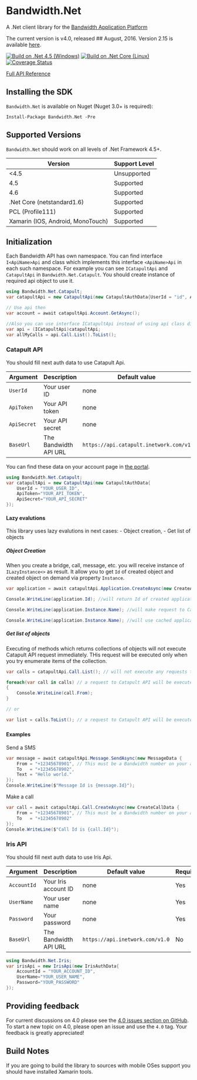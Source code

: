 # Bandwidth.Net

A .Net client library for the [Bandwidth Application Platform](http://bandwidth.com/products/application-platform?utm_medium=social&utm_source=github&utm_campaign=dtolb&utm_content=_)

The current version is v4.0, released ## August, 2016. Version 2.15 is available  [here](https://github.com/bandwidthcom/csharp-bandwidth/tree/v2.15).


[![Build on .Net 4.5 (Windows)](https://ci.appveyor.com/api/projects/status/bhv8hs3fx9k6c33i?svg=true)](https://ci.appveyor.com/project/avbel/csharp-bandwidth)
[![Build on .Net Core (Linux)](https://travis-ci.org/bandwidthcom/csharp-bandwidth.svg)](https://travis-ci.org/bandwidthcom/csharp-bandwidth)
[![Coverage Status](https://coveralls.io/repos/github/bandwidthcom/csharp-bandwidth/badge.svg)](https://coveralls.io/github/bandwidthcom/csharp-bandwidth)


[Full API Reference](src/Bandwidth.Net/Help/Home.md)

## Installing the SDK

`Bandwidth.Net` is available on Nuget (Nuget 3.0+ is required):

	Install-Package Bandwidth.Net -Pre

## Supported Versions
`Bandwidth.Net` should work on all levels of .Net Framework 4.5+.

| Version | Support Level |
|---------|---------------|
| <4.5 | Unsupported |
| 4.5 | Supported |
| 4.6 | Supported |
| .Net Core (netstandard1.6)  | Supported |
| PCL (Profile111) | Supported |
| Xamarin (IOS, Android, MonoTouch) | Supported |


## Initialization

Each Bandwidth API has own namespace. You can find interface `I<ApiName>Api` and class which implements this interface `<ApiName>Api` in each such namespace. For example you can see `ICatapultApi` and `CatapultApi` in `Bandwidth.Net.Catapult`.
You should create instance of required api object to use it.

```csharp
using Bandwidth.Net.Catapult;
var catapultApi = new CatapultApi(new CatapultAuthData{UserId = "id", ApiToken="token", ApiSecret="secret"});

// Use api then
var account = await catapultApi.Account.GetAsync();

//Also you can use interface ICatapultApi instead of using api class directly
var api = (ICatapultApi)catapultApi;
var allMyCalls = api.Call.List().ToList();
```

### Catapult API
You should fill next auth data to use Catapult Api.

| Argument  | Description           | Default value                       | Required |
|-------------|-----------------------|-------------------------------------|----------|
| `UserId`    | Your user ID | none                         | Yes      |
| `ApiToken`  | Your API token        | none                         | Yes      |
| `ApiSecret` | Your API secret       | none                         | Yes      |
| `BaseUrl`   | The Bandwidth API URL  | `https://api.catapult.inetwork.com/v1` | No       |

You can find these data on your account page in [the portal](https://catapult.inetwork.com/pages/catapult.jsf).


```csharp
using Bandwidth.Net.Catapult;
var catapultApi = new CatapultApi(new CatapultAuthData{
    UserId = "YOUR_USER_ID",
    ApiToken="YOUR_API_TOKEN",
    ApiSecret="YOUR_API_SECRET"
});
```

#### Lazy evalutions

This library uses lazy evalutions in next cases:
    - Object creation,
    - Get list of objects

##### Object Creation

When you create a bridge, call, message, etc. you will receive instance of `ILazyInstance<>` as result. It allow you to get `Id` of created object and created object on demand via property `Instance`.

```csharp
var application = await catapultApi.Application.CreateAsync(new CreateApplicationData {Name = "MyFirstApp"});

Console.WriteLine(application.Id); //will return Id of created application

Console.WriteLine(application.Instance.Name); //will make request to Catapult API to get application data

Console.WriteLine(application.Instance.Name); //will use cached application's data

```

##### Get list of objects

Executing of methods which returns collections of objects will not execute Catapult API request immediately. THis request will be executed only when you try enumerate items of the collection.

```csharp
var calls = catapultApi.Call.List(); // will not execute any requests to Catapult API here

foreach(var call in calls) // a request to Catapult API will be executed here
{
    Console.WriteLine(call.From);
}

// or

var list = calls.ToList(); // a request to Catapult API will be executed here

```

#####


#### Examples

Send a SMS

```csharp
var message = await catapultApi.Message.SendAsync(new MessageData {
	From = "+12345678901", // This must be a Bandwidth number on your account
	To   = "+12345678902",
	Text = "Hello world."
});
Console.WriteLine($"Message Id is {message.Id}");
```

Make a call

```csharp
var call = await catapultApi.Call.CreateAsync(new CreateCallData {
	From = "+12345678901", // This must be a Bandwidth number on your account
	To   = "+12345678902"
});
Console.WriteLine($"Call Id is {call.Id}");
```


### Iris API
You should fill next auth data to use Iris Api.


| Argument  | Description           | Default value                       | Required |
|-------------|-----------------------|-------------------------------------|----------|
| `AccountId`    | Your Iris account ID | none                         | Yes      |
| `UserName`  | Your user name        | none                         | Yes      |
| `Password` | Your password       | none                         | Yes      |
| `BaseUrl`   | The Bandwidth API URL  | `https://api.inetwork.com/v1.0` | No       |


```csharp
using Bandwidth.Net.Iris;
var irisApi = new IrisApi(new IrisAuthData{
    AccountId = "YOUR_ACCOUNT_ID",
    UserName="YOUR_USER_NAME",
    Password="YOUR_PASSWORD"
});
```

## Providing feedback

For current discussions on 4.0 please see the [4.0 issues section on GitHub](https://github.com/bandwidthcom/csharp-bandwidth/labels/4.0). To start a new topic on 4.0, please open an issue and use the `4.0` tag. Your feedback is greatly appreciated!


## Build Notes

If you are going to build the library to sources with mobile OSes support you should have installed Xamarin tools.
